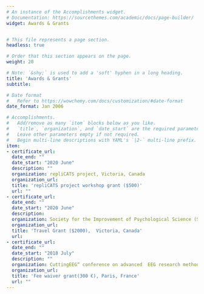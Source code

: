 ```yaml
---
# An instance of the Accomplishments widget.
# Documentation: https://sourcethemes.com/academic/docs/page-builder/
widget: Awards & Grants


# This file represents a page section.
headless: true

# Order that this section appears on the page.
weight: 20 

# Note: `&shy;` is used to add a 'soft' hyphen in a long heading.
title: 'Awards & Grants'
subtitle:

# Date format
#   Refer to https://wowchemy.com/docs/customization/#date-format
date_format: Jan 2006

# Accomplishments.
#   Add/remove as many `item` blocks below as you like.
#   `title`, `organization`, and `date_start` are the required parameters.
#   Leave other parameters empty if not required.
#   Begin multi-line descriptions with YAML's `|2-` multi-line prefix.
item:
- certificate_url:
  date_end: ""
  date_start: "2020 June"
  description: ""
  organization: repliCATS project, Victoria, Canada
  organization_url: 
  title: 'repliCATS project workshop grant ($500)'
  url: ""
- certificate_url: 
  date_end: ""
  date_start: "2020 June"
  description: 
  organization: Society for the Improvement of Psychological Science (SIPS)
  organization_url: 
  title: 'Travel Grant ($2000),  Victoria, Canada'
  url: 
- certificate_url: 
  date_end: ""
  date_start: "2018 July"
  description: ""
  organization: CuttingEEG“ conference on advanced  EEG research methods
  organization_url: 
  title: 'Fee waiver grant(300 €), Paris, France'
  url: ""
---
```

